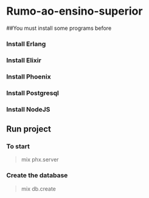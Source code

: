# Rumo-ao-ensino-superior

##You must install some programs before

### Install Erlang

### Install Elixir

### Install Phoenix

### Install Postgresql

### Install NodeJS

## Run project

### To start
> mix phx.server

### Create the database
> mix db.create
